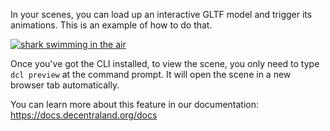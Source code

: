 In your scenes, you can load up an interactive GLTF model and trigger its animations. This is an example of how to do that.

[![shark swimming in the air](https://img.youtube.com/vi/Xf0D2hROq_g/0.jpg)](https://www.youtube.com/watch?v=Xf0D2hROq_g)

Once you've got the CLI installed, to view the scene, you only need to type `dcl preview` at the command prompt. It will open the scene in a new browser tab automatically.

You can learn more about this feature in our documentation: https://docs.decentraland.org/docs
